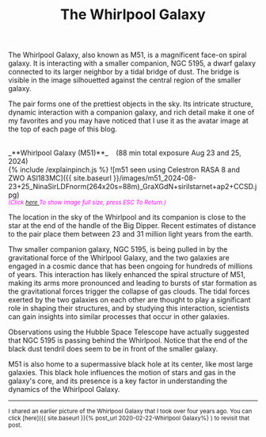 ﻿---
layout: post
title:  The Whirlpool Galaxy
categories: galaxy 
tags: m51 ngc5195
excerpt_separator: <!--endSummary-->
---

The Whirlpool Galaxy, also known as M51, 
is a magnificent face-on spiral galaxy. 
It is interacting with a smaller companion, NGC 5195, a dwarf galaxy connected to its larger neighbor by a tidal bridge of dust. The bridge is visible in the image silhouetted against the central region of the smaller galaxy. 
  
<!--endSummary-->
The pair forms one of the prettiest objects in the sky.  Its intricate structure, dynamic interaction with a companion galaxy, and rich detail make it one of my favorites and you may have noticed that I use it as the avatar image at the top of each page of this blog.


   
<br>
_**Whirlpool Galaxy (M51)**_  &nbsp;&nbsp; (88 min total exposure Aug 23 and 25, 2024)<br>
{% include /explainpinch.js %}
![m51 seen using Celestron RASA 8 and ZWO ASI183MC]({{ site.baseurl }}/images/m51_2024-08-23+25_NinaSirLDFnorm(264x20s=88m)_GraXGdN+sirilstarnet+ap2+CCSD.jpg)
<br>
<i><small><font color = "magenta" > (Click
<a href = "{{ site.baseurl }}/images/m51_2024-08-23+25_NinaSirLDFnorm(264x20s=88m)_GraXGdN+sirilstarnet+ap2+CCSD.jpg">here </a>
To show image full size, press ESC To Return.)</font></small></i>
<br>
   
The location in the sky of the Whirlpool and its companion is close to the star at the end of the handle of the Big Dipper.
Recent estimates of distance to the pair place them between 23 and 31 million light years from the earth.

Thw smaller companion galaxy, NGC 5195, is being pulled in by the gravitational force of the Whirlpool Galaxy, and the two galaxies are engaged in a cosmic dance that has been ongoing for hundreds of millions of years. This interaction has likely enhanced the spiral structure of M51, making its arms more pronounced and leading to bursts of star formation as the gravitational forces trigger the collapse of gas clouds.
The tidal forces exerted by the two galaxies on each other are thought to play a significant role in shaping their structures, and by studying this interaction, scientists can gain insights into similar processes that occur in other galaxies.

Observations using the Hubble Space Telescope have actually suggested that NGC 5195 is passing behind the Whirlpool. Notice that the end of the black dust tendril does seem to be in front of the smaller galaxy.

M51 is also home to a supermassive black hole at its center, like most large galaxies. This black hole influences the motion of stars and gas in the galaxy's core, and its presence is a key factor in understanding the dynamics of the Whirlpool Galaxy.


---
<sub>
I shared an earlier picture of the Whirlpool Galaxy that I took over four years ago.
You can click [here]({{ site.baseurl }}{% post_url 2020-02-22-Whirlpool Galaxy%} )
to revisit that post. 
</sub>